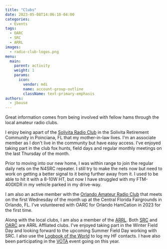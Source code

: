 ```yaml
---
title: "Clubs"
date: 2023-05-08T14:06:10-04:00
categories:
  - Events
tags:
  - OARC
  - SRC
  - ARRL
images:
  - radio-club-logos.png
menu:
  main:
    parent: activity
    weight: 1
    params:
      icon:
        vendor: mdi
        name: account-group-outline
        className: text-primary-emphasis
authors:
  - jbouse
---
```

Great information comes from being involved with fellow hams through
the local amateur radio clubs.

<!--more-->

I enjoy being apart of the [Solivita Radio Club][SRC] in the Solivita
Retirement Community in Poinciana, FL that my mother-in-law lives.
I'm an associate member as I don't live in the community but have easy
access. I've enjoyed taking part in the club fox hunts, field days and
regular monthly meetings on the last Thursday of the month.

Prior to moving into our new home, I was within range to join the
regular daily nets on the N4SRC repeater. I still try to make the nets
now but need to work on getting a better signal to it being further
away from it. I used to be able to hit it with a 8-10W HT, but now I
have struggled with my FTM-400XDR in my vehicle parked in my drive-way.

I am also an active member with the [Orlando Amateur Radio Club][OARC]
that meets on the first Wednesday of the month up at the Central Florida
Fairgrounds in Orlando, FL. I've volunteered with OARC for Orlando
HamCation in 2023 for the first time.

Along with the local clubs, I am also a member of the [ARRL]. Both
[SRC] and [OARC] are ARRL Affliated clubs. I've enjoyed taking part in
the Winter Field Day and looking forward to the upcoming Summer Field
Day working with SRC. I also use the [Logbook of the World][LotW]
to log my HF contacts. I have also been participating in the [VOTA]
event going on this year.

[SRC]: https://solivitaradioclub.weebly.com/ "Solivita Radio Club"
[OARC]: https://oarc.org/ "Orlando Amateur Radio Club"
[ARRL]: https://www.arrl.org/ "American Radio Relay League"
[LotW]: https://lotw.arrl.org/ "Logbook of the World"
[VOTA]: https://vota.arrl.org/ "Volunteers on the Air 2023"